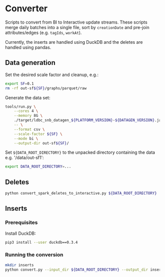 # Converter

Scripts to convert from BI to Interactive update streams.
These scripts merge daily batches into a single file, sort by `creationDate` and pre-join attributes/edges (e.g. `tagIds`, `workAt`).

Currently, the inserts are handled using DuckDB and the deletes are handled using pandas.

## Data generation

Set the desired scale factor and cleanup, e.g.:

```bash
export SF=0.1
rm -rf out-sf${SF}/graphs/parquet/raw
```

Generate the data set:

```bash
tools/run.py \
    --cores 4 \
    --memory 8G \
    ./target/ldbc_snb_datagen_${PLATFORM_VERSION}-${DATAGEN_VERSION}.jar \
    -- \
    --format csv \
    --scale-factor ${SF} \
    --mode bi \
    --output-dir out-sf${SF}/
```

Set `${DATA_ROOT_DIRECTORY}` to the unpacked directory containing the data e.g. '/data/out-sf1':

```bash
export DATA_ROOT_DIRECTORY=...
```

## Deletes

```bash
python convert_spark_deletes_to_interactive.py ${DATA_ROOT_DIRECTORY} 
```

## Inserts

### Prerequisites

Install DuckDB:

```bash
pip3 install --user duckdb==0.3.4
```

### Running the conversion

```bash
mkdir inserts
python convert.py --input_dir ${DATA_ROOT_DIRECTORY} --output_dir inserts
```
